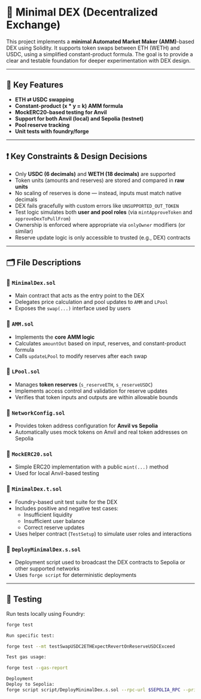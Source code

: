 # 🧮 Minimal DEX (Decentralized Exchange)

This project implements a **minimal Automated Market Maker (AMM)**-based DEX using Solidity. It supports token swaps between ETH (WETH) and USDC, using a simplified constant-product formula. The goal is to provide a clear and testable foundation for deeper experimentation with DEX design.

---

## 📌 Key Features

- **ETH ⇄ USDC swapping**
- **Constant-product (x * y = k) AMM formula**
- **MockERC20-based testing for Anvil**
- **Support for both Anvil (local) and Sepolia (testnet)**
- **Pool reserve tracking**
- **Unit tests with foundry/forge**

---

## ❗ Key Constraints & Design Decisions

- Only **USDC (6 decimals)** and **WETH (18 decimals)** are supported
- Token units (amounts and reserves) are stored and compared in **raw units**
- No scaling of reserves is done — instead, inputs must match native decimals
- DEX fails gracefully with custom errors like `UNSUPPORTED_OUT_TOKEN`
- Test logic simulates both **user and pool roles** (via `mintApproveToken` and `approveDexToPullFrom`)
- Ownership is enforced where appropriate via `onlyOwner` modifiers (or similar)
- Reserve update logic is only accessible to trusted (e.g., DEX) contracts

---

## 🗂 File Descriptions

### 📄 `MinimalDex.sol`
- Main contract that acts as the entry point to the DEX
- Delegates price calculation and pool updates to `AMM` and `LPool`
- Exposes the `swap(...)` interface used by users

### 📄 `AMM.sol`
- Implements the **core AMM logic**
- Calculates `amountOut` based on input, reserves, and constant-product formula
- Calls `updateLPool` to modify reserves after each swap

### 📄 `LPool.sol`
- Manages **token reserves** (`s_reserveETH`, `s_reserveUSDC`)
- Implements access control and validation for reserve updates
- Verifies that token inputs and outputs are within allowable bounds

### 📄 `NetworkConfig.sol`
- Provides token address configuration for **Anvil vs Sepolia**
- Automatically uses mock tokens on Anvil and real token addresses on Sepolia

### 📄 `MockERC20.sol`
- Simple ERC20 implementation with a public `mint(...)` method
- Used for local Anvil-based testing

### 📄 `MinimalDex.t.sol`
- Foundry-based unit test suite for the DEX
- Includes positive and negative test cases:
  - Insufficient liquidity
  - Insufficient user balance
  - Correct reserve updates
- Uses helper contract (`TestSetup`) to simulate user roles and interactions

### 📄 `DeployMinimalDex.s.sol`
- Deployment script used to broadcast the DEX contracts to Sepolia or other supported networks
- Uses `forge script` for deterministic deployments

---

## 🧪 Testing

Run tests locally using Foundry:
```bash
forge test

Run specific test:

forge test --mt testSwapUSDC2ETHExpectRevertOnReserveUSDCExceed

Test gas usage:

forge test --gas-report

Deployment 
Deploy to Sepolia:
forge script script/DeployMinimalDex.s.sol --rpc-url $SEPOLIA_RPC --private-key $PRIVATE_KEY --broadcast --verify

